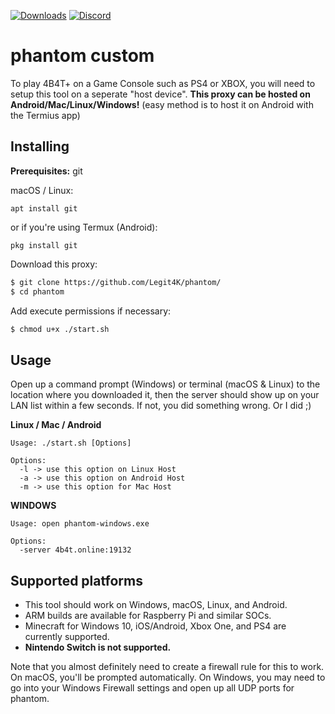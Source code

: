 [![Downloads](https://img.shields.io/github/downloads/Legit4K/phantom/total)](https://github.com/Legit4K/phantom/releases) [![Discord](https://img.shields.io/discord/613163671870242838.svg?color=%237289da&label=discord)](https://discord.gg/6DNn59x)

# phantom custom

To play 4B4T+ on a Game Console such as PS4 or XBOX, you will need to setup this tool on a seperate "host device". **This proxy can be hosted on Android/Mac/Linux/Windows!** (easy method is to host it on Android with the Termius app)

## Installing

**Prerequisites:** git

macOS / Linux:

```apt install git```

or if you're using Termux (Android):

```pkg install git```

Download this proxy:
```bash
$ git clone https://github.com/Legit4K/phantom/
$ cd phantom
```

Add execute permissions if necessary:

```bash
$ chmod u+x ./start.sh
```

## Usage

Open up a command prompt (Windows) or terminal (macOS & Linux) to the location
where you downloaded it, then the server should show up on your LAN list within
a few seconds. If not, you did something wrong. Or I did ;)

**Linux / Mac / Android**

```
Usage: ./start.sh [Options]

Options:
  -l -> use this option on Linux Host
  -a -> use this option on Android Host
  -m -> use this option for Mac Host
```
**WINDOWS**
```
Usage: open phantom-windows.exe

Options:
  -server 4b4t.online:19132
```

## Supported platforms

- This tool should work on Windows, macOS, Linux, and Android.
- ARM builds are available for Raspberry Pi and similar SOCs.
- Minecraft for Windows 10, iOS/Android, Xbox One, and PS4 are currently supported.
- **Nintendo Switch is not supported.**

Note that you almost definitely need to create a firewall rule for this to work.
On macOS, you'll be prompted automatically. On Windows, you may need to go into
your Windows Firewall settings and open up all UDP ports for phantom.
